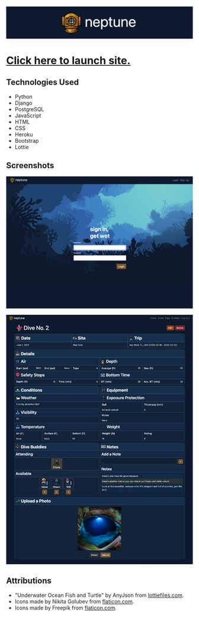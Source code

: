 ![Neptune](/main_app/static/images/readme/header.png)

# [Click here to launch site.](https://dive-neptune.herokuapp.com/)

## Technologies Used

* Python
* Django
* PostgreSQL
* JavaScript
* HTML
* CSS
* Heroku
* Bootstrap
* Lottie

## Screenshots

![DESKTOP SCREENSHOT](/main_app/static/images/readme/splash.png) 

![DIVELOG FORM SCREENSHOT](/main_app/static/images/readme/diveform2.png) 

## Attributions

* "Underwater Ocean Fish and Turtle" by AnyJson from [lottiefiles.com](https://lottiefiles.com/56961-underwater-ocean-fish-and-turtle/).
* Icons made by Nikita Golubev from [flaticon.com](https://www.flaticon.com/authors/nikita-golubev/).
* Icons made by Freepik from [flaticon.com](https://www.flaticon.com/authors/freepik/).

